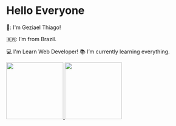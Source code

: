 # Hello Everyone
👊: I'm Geziael Thiago!             

🇧🇷: I’m from Brazil.

:computer: I'm Learn Web Developer!  :books: I’m currently learning everything.

<div>
<a href="https://github.com/GeziaelThiagoPaes ">
<img height="150em" src="https://github-readme-stats.vercel.app/api/top-langs/?username=GeziaelThiagoPaes&layout=compact&langs_count=7&theme=dracula"/>
<img height="150em" src="https://github-readme-stats.vercel.app/api?username=GeziaelThiagoPaes&show_icons=true&theme=dracula&include_all_commits=true&count_private=true"/>
</div>
